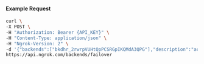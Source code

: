 <!-- Code generated for API Clients. DO NOT EDIT. -->

#### Example Request

```bash
curl \
-X POST \
-H "Authorization: Bearer {API_KEY}" \
-H "Content-Type: application/json" \
-H "Ngrok-Version: 2" \
-d '{"backends":["bkdhr_2rwrpVUHtQpPCSRGpIKQMdA3QPG"],"description":"acme failover","metadata":"{\"environment\": \"staging\"}"}' \
https://api.ngrok.com/backends/failover
```

